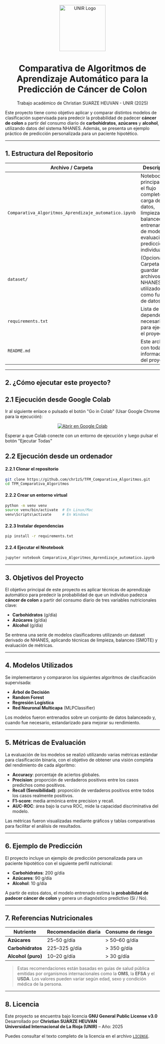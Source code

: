 <p align="center">
  <img src="https://www.unir.net/wp-content/uploads/2019/11/Unir_2021_logo.svg" width="150" alt="UNIR Logo"/>
</p>

<h1 align="center">Comparativa de Algoritmos de Aprendizaje Automático para la Predicción de Cáncer de Colon</h1>

<p align="center">
  Trabajo académico de Christian SUARZE HEUVAN - UNIR (2025)
</p>

Este proyecto tiene como objetivo aplicar y comparar distintos modelos de clasificación supervisada para predecir la probabilidad de padecer **cáncer de colon** a partir del consumo diario de **carbohidratos**, **azúcares** y **alcohol**, utilizando datos del sistema NHANES. Además, se presenta un ejemplo práctico de predicción personalizada para un paciente hipotético.

---

## 1. Estructura del Repositorio

| Archivo / Carpeta | Descripción |
|-------------------|-------------|
| `Comparativa_Algoritmos_Aprendizaje_automatico.ipynb` | Notebook principal con el flujo completo: carga de datos, limpieza, balanceo, entrenamiento de modelos, evaluación y predicción individual. |
| `dataset/` | (Opcional) Carpeta para guardar los archivos NHANES utilizados como fuente de datos. |
| `requirements.txt` | Lista de dependencias necesarias para ejecutar el proyecto. |
| `README.md` | Este archivo, con toda la información del proyecto. |

---

## 2. ¿Cómo ejecutar este proyecto?

## 2.1 Ejecución desde Google Colab
Ir al siguiente enlace o pulsado el botón "Go in Colab" (Usar Google Chrome para la ejecución):
<p align="center">
  <a href="https://colab.research.google.com/github/chr1zS/TFM_Comparativa_Algoritmos/blob/main/Comparativa_Algoritmos_Aprendizaje_Automatico.ipynb" target="_blank">
    <img src="https://colab.research.google.com/assets/colab-badge.svg" alt="Abrir en Google Colab"/>
  </a>
</p>

Esperar a que Colab conecte con un entorno de ejecución y luego pulsar el botón "Ejecutar Todas"

## 2.2 Ejecución desde un ordenador

#### 2.2.1 Clonar el repositorio
```bash
git clone https://github.com/chr1zS/TFM_Comparativa_Algoritmos.git
cd TFM_Comparativa_Algoritmos
```

#### 2.2.2 Crear un entorno virtual
```bash
python -m venv venv
source venv/bin/activate  # En Linux/Mac
venv\Scripts\activate     # En Windows
```

#### 2.2.3 Instalar dependencias
```bash
pip install -r requirements.txt
```

#### 2.2.4 Ejecutar el Nnotebook
```bash
jupyter notebook Comparativa_Algoritmos_Aprendizaje_automatico.ipynb
```

---

## 3. Objetivos del Proyecto

El objetivo principal de este proyecto es aplicar técnicas de aprendizaje automático para predecir la probabilidad de que un individuo padezca **cáncer de colon** a partir del consumo diario de tres variables nutricionales clave:

- **Carbohidratos** (g/día)
- **Azúcares** (g/día)
- **Alcohol** (g/día)

Se entrena una serie de modelos clasificadores utilizando un dataset derivado de NHANES, aplicando técnicas de limpieza, balanceo (SMOTE) y evaluación de métricas.

---

## 4. Modelos Utilizados

Se implementaron y compararon los siguientes algoritmos de clasificación supervisada:

- **Árbol de Decisión**
- **Random Forest**
- **Regresión Logística**
- **Red Neuronal Multicapa** (MLPClassifier)

Los modelos fueron entrenados sobre un conjunto de datos balanceado y, cuando fue necesario, estandarizado para mejorar su rendimiento.

---

## 5. Métricas de Evaluación

La evaluación de los modelos se realizó utilizando varias métricas estándar para clasificación binaria, con el objetivo de obtener una visión completa del rendimiento de cada algoritmo:

- **Accuracy**: porcentaje de aciertos globales.
- **Precision**: proporción de verdaderos positivos entre los casos predichos como positivos.
- **Recall (Sensibilidad)**: proporción de verdaderos positivos entre todos los casos realmente positivos.
- **F1-score**: media armónica entre precision y recall.
- **AUC-ROC**: área bajo la curva ROC, mide la capacidad discriminativa del modelo.

Las métricas fueron visualizadas mediante gráficos y tablas comparativas para facilitar el análisis de resultados.

---

## 6. Ejemplo de Predicción

El proyecto incluye un ejemplo de predicción personalizada para un paciente hipotético con el siguiente perfil nutricional:

- **Carbohidratos**: 200 g/día
- **Azúcares**: 90 g/día
- **Alcohol**: 10 g/día

A partir de estos datos, el modelo entrenado estima la **probabilidad de padecer cáncer de colon** y genera un diagnóstico predictivo (Sí / No).

---

## 7. Referencias Nutricionales

| Nutriente        | Recomendación diaria        | Consumo de riesgo                 |
|------------------|-----------------------------|-----------------------------------|
| **Azúcares**     | 25–50 g/día                 | > 50–60 g/día                     |
| **Carbohidratos**| 225–325 g/día               | > 350 g/día                       |
| **Alcohol (puro)** | 10–20 g/día                | > 30 g/día                        |

> Estas recomendaciones están basadas en guías de salud pública emitidas por organismos internacionales como la **OMS**, la **EFSA** y el **USDA**. Los valores pueden variar según edad, sexo y condición médica de la persona.

---

## 8. Licencia

Este proyecto se encuentra bajo licencia **GNU General Public License v3.0**  
Desarrollado por **Christian SUARZE HEUVAN**  
**Universidad Internacional de La Rioja (UNIR)** – Año: 2025

Puedes consultar el texto completo de la licencia en el archivo [`LICENSE`](./LICENSE).


